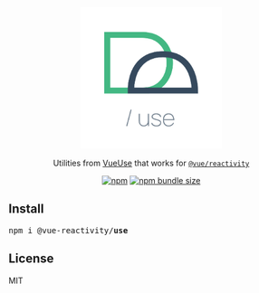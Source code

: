 <p align='center'>
<img src='https://github.com/vue-reactivity/art/blob/master/svg/package-use.svg?raw=true' height='250'>
</p>

<p align='center'>
Utilities from <a href='https://github.com/antfu/vueuse'>VueUse</a> that works for <a href="https://github.com/vuejs/vue-next/tree/master/packages/reactivity"><code>@vue/reactivity</code></a>
</p>

<p align='center'>
  <a href="https://www.npmjs.com/package/@vue-reactivity/use"><img src="https://img.shields.io/npm/v/@vue-reactivity/use?color=43b883&label=" alt="npm"></a>
  <a href="https://bundlephobia.com/result?p=@vue-reactivity/use"><img src="https://img.shields.io/bundlephobia/minzip/@vue-reactivity/use?color=364a5e&label=" alt="npm bundle size"></a>
</p>

## Install

<pre>
npm i @vue-reactivity/<b>use</b>
</pre>

## License

MIT
